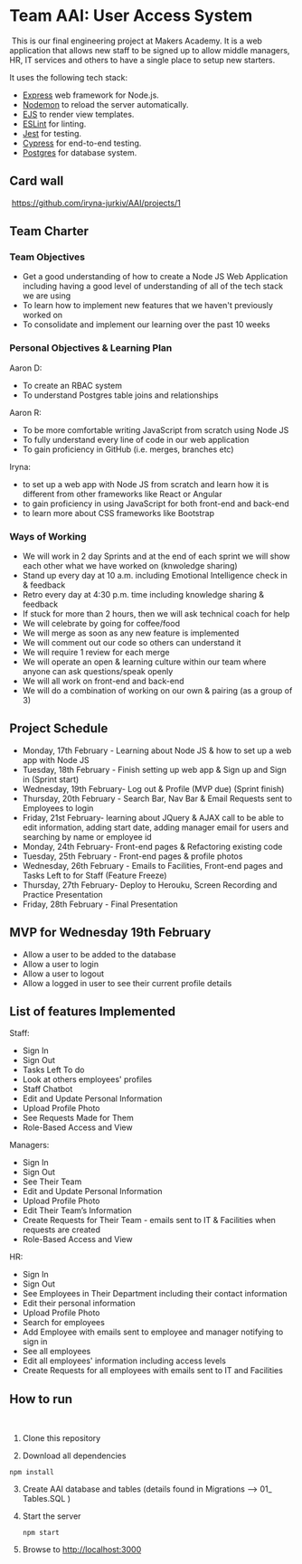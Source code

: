 # Team AAI: User Access System
​
This is our final engineering project at Makers Academy. It is a web application that allows new staff to be signed up to allow middle managers, HR, IT services and others to have a single place to setup new starters.

It uses the following tech stack:
- [Express](https://expressjs.com/) web framework for Node.js.
- [Nodemon](https://nodemon.io/) to reload the server automatically.
- [EJS](https://ejs.co/) to render view templates.
- [ESLint](https://eslint.org) for linting.
- [Jest](https://jestjs.io/) for testing.
- [Cypress](https://www.cypress.io/) for end-to-end testing.
- [Postgres](https://www.postgresql.org/) for database system.
​
## Card wall
​
https://github.com/iryna-jurkiv/AAI/projects/1

## Team Charter

### Team Objectives

- Get a good understanding of how to create a Node JS Web Application including having a good level of understanding of all of the tech stack we are using
- To learn how to implement new features that we haven't previously worked on
- To consolidate and implement our learning over the past 10 weeks

### Personal Objectives & Learning Plan

Aaron D:
- To create an RBAC system
- To understand Postgres table joins and relationships

Aaron R:
- To be more comfortable writing JavaScript from scratch using Node JS
- To fully understand every line of code in our web application
- To gain proficiency in GitHub (i.e. merges, branches etc)

Iryna:
- to set up a web app with Node JS from scratch and learn how it is different from other frameworks like React or Angular
- to gain proficiency in using JavaScript for both front-end and back-end
- to learn more about CSS frameworks like Bootstrap

### Ways of Working

- We will work in 2 day Sprints and at the end of each sprint we will show each other what we have worked on (knwoledge sharing)
- Stand up every day at 10 a.m. including Emotional Intelligence check in & feedback
- Retro every day at 4:30 p.m. time including knowledge sharing & feedback
- If stuck for more than 2 hours, then we will ask technical coach for help
- We will celebrate by going for coffee/food
- We will merge as soon as any new feature is implemented
- We will comment out our code so others can understand it
- We will require 1 review for each merge
- We will operate an open & learning culture within our team where anyone can ask questions/speak openly
- We will all work on front-end and back-end
- We will do a combination of working on our own & pairing (as a group of 3)

## Project Schedule

- Monday, 17th February - Learning about Node JS & how to set up a web app with Node JS
- Tuesday, 18th February - Finish setting up web app & Sign up and Sign in (Sprint start)
- Wednesday, 19th February- Log out & Profile (MVP due) (Sprint finish)
- Thursday, 20th February -  Search Bar, Nav Bar & Email Requests sent to Employees to login
- Friday, 21st February- learning about JQuery & AJAX call to be able to edit information, adding start date, adding manager email for users and searching by name or employee id
- Monday, 24th February- Front-end pages & Refactoring existing code
- Tuesday, 25th February - Front-end pages & profile photos
- Wednesday, 26th February -  Emails to Facilities, Front-end pages and Tasks Left to for Staff  (Feature Freeze)
- Thursday, 27th February- Deploy to Herouku, Screen Recording and Practice Presentation
- Friday, 28th February - Final Presentation


## MVP for Wednesday 19th February

- Allow a user to be added to the database
- Allow a user to login
- Allow a user to logout
- Allow a logged in user to see their current profile details
​
## List of features Implemented

Staff:

- Sign In
- Sign Out
- Tasks Left To do
- Look at others employees' profiles
- Staff Chatbot
- Edit and Update Personal Information
- Upload Profile Photo
- See Requests Made for Them
- Role-Based Access and View

Managers:

- Sign In
- Sign Out
- See Their Team
- Edit and Update Personal Information
- Upload Profile Photo
- Edit Their Team’s Information
- Create Requests for Their Team - emails sent to IT & Facilities when requests are created
- Role-Based Access and View

HR:

- Sign In
- Sign Out
- See Employees in Their Department including their contact information
- Edit their personal information
- Upload Profile Photo
- Search for employees
- Add Employee with emails sent to employee and manager notifying to sign in
- See all employees
- Edit all employees' information including access levels
- Create Requests for all employees with emails sent to IT and Facilities


## How to run
​​
1. Clone this repository

2. Download all dependencies
```
npm install
```
3. Create AAI database and tables (details found in Migrations --> 01_ Tables.SQL )

4. Start the server

    ```
    npm start
    ```
5. Browse to [http://localhost:3000](http://localhost:3000)
​
